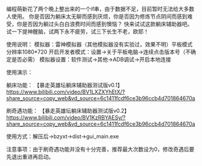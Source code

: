编程萌新花了两个晚上整出来的一个if串，由于数据不足，目前暂时无法给大多数人使用。
你是否因为躺床太无聊而感到厌烦，你是否因为修炼节点阴间而感到难受，你是否因为躺过头白白浪费时间而感到懊恼？
快来试试这款躺床辅助器吧。试一下提神醒脑，试两下永不疲劳，试三下长生不老，欧耶！

使用说明：
模拟器：雷神模拟器（其他模拟器没有实验过，效果不明）平板模式分辨率1080*720
开启开发者模式：设置->关于平板电脑->连续点击版本号（不确定是否必需）
模拟器设置：软件测试->其他->ADB调试->开启本地连接

使用演示：

躺床功能：   【暴走英雄坛躺床辅助器测试版v0.1】 https://www.bilibili.com/video/BV1LXZXYhEtX/?share_source=copy_web&vd_source=6c1411fcdf6ce3b96ccb4d701864670a


刷奇遇功能： 【暴走英雄坛躺床辅助器测试版v0.2】 https://www.bilibili.com/video/BV1KzRBYAESy/?share_source=copy_web&vd_source=6c1411fcdf6ce3b96ccb4d701864670a

使用方式：解压后->bzyxt->dist->gui_main.exe

注意事项：由于刷奇遇功能并没有十分完善，推荐最大次数设为0，修改奇遇后要先退出重进再启动。
